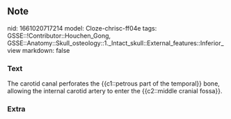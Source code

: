 ## Note
nid: 1661020717214
model: Cloze-chrisc-ff04e
tags: GSSE::!Contributor::Houchen_Gong, GSSE::Anatomy::Skull_osteology::1._Intact_skull::External_features::Inferior_view
markdown: false

### Text
The carotid canal perforates the {{c1::petrous part of the temporal}} bone, allowing the internal carotid artery to enter the {{c2::middle cranial fossa}}.

### Extra

